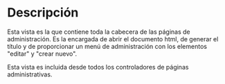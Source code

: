 # Descripción #

Esta vista es la que contiene toda la cabecera de las páginas de administración.
Es la encargada de abrir el documento html, de generar el título y de proporcionar un menú de administración con los elementos "editar" y "crear nuevo".

Esta vista es incluida desde todos los controladores de páginas administrativas.